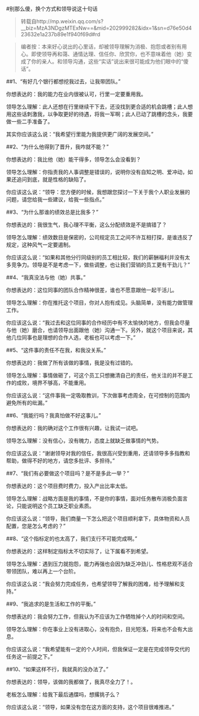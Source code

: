 #别那么傻，换个方式和领导说这十句话

> 转载自http://mp.weixin.qq.com/s?__biz=MzA3NDgzMTExNw==&mid=202999282&idx=1&sn=d76e50d423632e1a237b89e1f940f69d#rd


> 编者按：本来好心说出的心里话，却被领导理解为消极、抱怨或者别有用心。即使领导再和蔼、通情达理、信任你、欣赏你，也不意味着他（她）变成了你的亲人。和领导沟通，这些“实话”说出来很可能成为他们眼中的“傻话”。


##1、“有好几个银行都想挖我过去，让我带团队。”

你想表达的：我的能力在业内很被认可，行里一定要重用我。

领导怎么理解：此人还想在行里继续干下去，还没找到更合适的机会跳槽；此人想用这些话刺激我，以争取更好的待遇，将我一军啊；此人已动了跳槽的念头，我要做一些二手准备了。

其实你应该这么说：“我希望行里能为我提供更广阔的发展空间。”


##2、“为什么他得到了晋升，我咋就不能？”

你想表达的：我比他（她）能干得多，领导怎么会没看到？

领导怎么理解：你指责我的人事调整是错误的，说明你没有自知之明、爱冲动，如果还追问到底，就是性格的缺陷了。

你应该这么说：“领导：您方便的时候，我想跟您探讨一下关于我个人职业发展的问题，请您给我一些建议，给我一些指点。”


##3、“为什么那谁的绩效总是比我多？”

你想表达的：我很生气，我心理不平衡，这么分配绩效是不是搞错了？

领导怎么理解：绩效数目是保密的，公司规定员工之间不许互相打探，是谁违反了规定，这种风气一定要遏制。

你应该这么说：“如果和其他分行同级别的员工相比较，我们的薪酬福利并没有太多竞争力。领导是不是考虑一下，做些调整，也让我们营销的员工更有干劲儿？”



##4、“我真没法与他（她）共事。”



你想表达的：这位同事的团队合作精神很差，谁也不愿意跟他一起干活儿。

领导怎么理解：你在推托这个项目，你对人抱有成见。头脑简单，没有能力做管理工作。

你应该这么说：“我过去和这位同事的合作经历中有不太愉快的地方，但我会尽量与他（她）磨合，也请领导出面跟他（她）沟通一下。另外，就这个项目来说，其他几位同事也是理想的合作人选，老板也可以考虑一下。”



##5、“这件事的责任不在我，和我没关系。”



你想表达的：我做了所有该做的事情，我是没有过错的。

领导怎么理解：事情做砸了，可这个员工只想撇清自己的责任，他关注的并不是工作的成败，境界不够高，不能重用。

你应该这么说：“这件事我一定吸取教训，下次做事考虑周全，在可控制的范围内避免所有的纰漏。”



##6、“我能行吗？我真怕做不好这事儿。”



你想表达的：我的确对这个工作很有兴趣，让我试一试吧。

领导怎么理解：没有信心，没有魄力，态度上就缺乏做事情的气势。

你应该这么说：“谢谢领导对我的信任，我很高兴受到重用，还请领导多多指教和帮助，做得不好的地方，请您多批评、多担待。”



##7、“我们有必要做这个项目吗？是不是多此一举？”



你想表达的：这个项目费时费力，投入产出比率太低。

领导怎么理解：战略方面是我的事情，不是你的事情，面对任务散布消极负面言论，只能说明这个员工缺乏职业素质。

你应该这么说：“领导，我们商量一下怎么把这个项目顺利拿下，具体物资和人员配置，您是怎么考虑的？”



##8、“这个指标定的也太高了，我们支行不可能完成啊。”



你想表达的：这样制定指标太不切实际了，让下属看不到希望。

领导怎么理解：遇到压力就抱怨，能力再强也会因为缺乏冲劲儿、性格悲观不适合带领团队，难以再上一个台阶。

你应该这么说：“我会努力完成任务，也希望领导了解我的困难，给予理解和支持。”



##9、“我追求的是生活和工作的平衡。”



你想表达的：我会努力工作，但我认为不应该为工作牺牲掉个人的时间和空间。

领导怎么理解：你在事业上没有进取心，没有抱负，目光短浅，将来也不会有大出息。

你应该这么说：“我希望能有一定的个人时间，但我保证一定是在完成领导交代的任务这一前提之下。”



##10、“如果这样不行，我就真的没办法了。”



你想表达的：领导，该做的我都做了，我真尽全力了！。

老板怎么理解：给我下最后通牒吗，想撂挑子么？

你应该这么说：“领导，如果没有您在这方面的支持，这个项目很难推进。”

